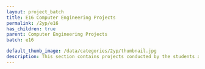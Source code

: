 ```yaml
---
layout: project_batch
title: E16 Computer Engineering Projects
permalink: /2yp/e16
has_children: true
parent: Computer Engineering Projects
batch: e16

default_thumb_image: /data/categories/2yp/thumbnail.jpg
description: This section contains projects conducted by the students after their second year. Usually, these projects are conducted by groups of 3 students, and followed by Agile principles.
---
```

